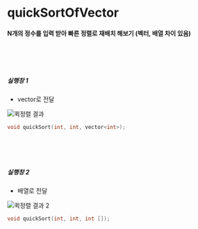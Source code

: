# quickSortOfVector
#### N개의 정수를 입력 받아 빠른 정렬로 재배치 해보기 (벡터, 배열 차이 있음)
<br/>
<br/>
<br/>

##### 실행창 1

+ vector로 전달


![퀵정렬 결과](https://user-images.githubusercontent.com/68893329/206371309-c20c1db1-56a5-4027-8710-9fc11ed4f0c5.png)

 ``` C++
void quickSort(int, int, vector<int>);
 ``` 
<br/>
<br/>
<br/>

##### 실행창 2

+ 배열로 전달


![퀵정렬 결과 2](https://user-images.githubusercontent.com/68893329/206375405-9640bcb1-9fed-4793-b2b9-d5a37e1eb8e1.png)


 ``` C++
void quickSort(int, int, int []);
 ``` 
